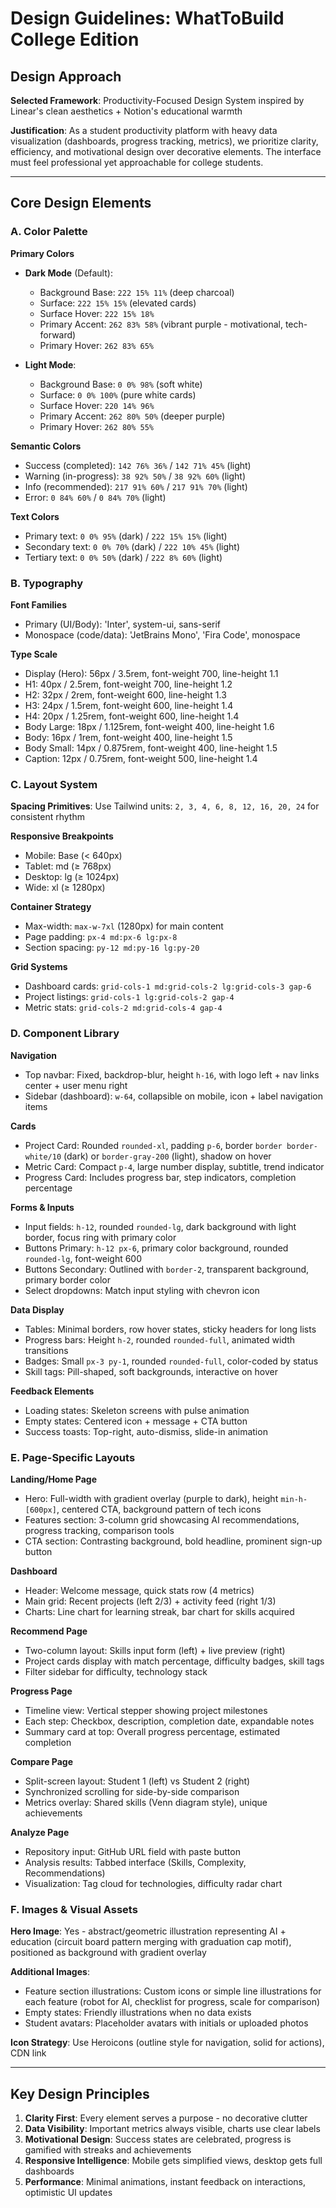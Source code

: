 # Design Guidelines: WhatToBuild College Edition

## Design Approach

**Selected Framework**: Productivity-Focused Design System inspired by Linear's clean aesthetics + Notion's educational warmth

**Justification**: As a student productivity platform with heavy data visualization (dashboards, progress tracking, metrics), we prioritize clarity, efficiency, and motivational design over decorative elements. The interface must feel professional yet approachable for college students.

---

## Core Design Elements

### A. Color Palette

**Primary Colors**
- **Dark Mode** (Default):
  - Background Base: `222 15% 11%` (deep charcoal)
  - Surface: `222 15% 15%` (elevated cards)
  - Surface Hover: `222 15% 18%`
  - Primary Accent: `262 83% 58%` (vibrant purple - motivational, tech-forward)
  - Primary Hover: `262 83% 65%`

- **Light Mode**:
  - Background Base: `0 0% 98%` (soft white)
  - Surface: `0 0% 100%` (pure white cards)
  - Surface Hover: `220 14% 96%`
  - Primary Accent: `262 80% 50%` (deeper purple)
  - Primary Hover: `262 80% 55%`

**Semantic Colors**
- Success (completed): `142 76% 36%` / `142 71% 45%` (light)
- Warning (in-progress): `38 92% 50%` / `38 92% 60%` (light)
- Info (recommended): `217 91% 60%` / `217 91% 70%` (light)
- Error: `0 84% 60%` / `0 84% 70%` (light)

**Text Colors**
- Primary text: `0 0% 95%` (dark) / `222 15% 15%` (light)
- Secondary text: `0 0% 70%` (dark) / `222 10% 45%` (light)
- Tertiary text: `0 0% 50%` (dark) / `222 8% 60%` (light)

### B. Typography

**Font Families**
- Primary (UI/Body): 'Inter', system-ui, sans-serif
- Monospace (code/data): 'JetBrains Mono', 'Fira Code', monospace

**Type Scale**
- Display (Hero): 56px / 3.5rem, font-weight 700, line-height 1.1
- H1: 40px / 2.5rem, font-weight 700, line-height 1.2
- H2: 32px / 2rem, font-weight 600, line-height 1.3
- H3: 24px / 1.5rem, font-weight 600, line-height 1.4
- H4: 20px / 1.25rem, font-weight 600, line-height 1.4
- Body Large: 18px / 1.125rem, font-weight 400, line-height 1.6
- Body: 16px / 1rem, font-weight 400, line-height 1.5
- Body Small: 14px / 0.875rem, font-weight 400, line-height 1.5
- Caption: 12px / 0.75rem, font-weight 500, line-height 1.4

### C. Layout System

**Spacing Primitives**: Use Tailwind units: `2, 3, 4, 6, 8, 12, 16, 20, 24` for consistent rhythm

**Responsive Breakpoints**
- Mobile: Base (< 640px)
- Tablet: md (≥ 768px)
- Desktop: lg (≥ 1024px)
- Wide: xl (≥ 1280px)

**Container Strategy**
- Max-width: `max-w-7xl` (1280px) for main content
- Page padding: `px-4 md:px-6 lg:px-8`
- Section spacing: `py-12 md:py-16 lg:py-20`

**Grid Systems**
- Dashboard cards: `grid-cols-1 md:grid-cols-2 lg:grid-cols-3 gap-6`
- Project listings: `grid-cols-1 lg:grid-cols-2 gap-4`
- Metric stats: `grid-cols-2 md:grid-cols-4 gap-4`

### D. Component Library

**Navigation**
- Top navbar: Fixed, backdrop-blur, height `h-16`, with logo left + nav links center + user menu right
- Sidebar (dashboard): `w-64`, collapsible on mobile, icon + label navigation items

**Cards**
- Project Card: Rounded `rounded-xl`, padding `p-6`, border `border border-white/10` (dark) or `border-gray-200` (light), shadow on hover
- Metric Card: Compact `p-4`, large number display, subtitle, trend indicator
- Progress Card: Includes progress bar, step indicators, completion percentage

**Forms & Inputs**
- Input fields: `h-12`, rounded `rounded-lg`, dark background with light border, focus ring with primary color
- Buttons Primary: `h-12 px-6`, primary color background, rounded `rounded-lg`, font-weight 600
- Buttons Secondary: Outlined with `border-2`, transparent background, primary border color
- Select dropdowns: Match input styling with chevron icon

**Data Display**
- Tables: Minimal borders, row hover states, sticky headers for long lists
- Progress bars: Height `h-2`, rounded `rounded-full`, animated width transitions
- Badges: Small `px-3 py-1`, rounded `rounded-full`, color-coded by status
- Skill tags: Pill-shaped, soft backgrounds, interactive on hover

**Feedback Elements**
- Loading states: Skeleton screens with pulse animation
- Empty states: Centered icon + message + CTA button
- Success toasts: Top-right, auto-dismiss, slide-in animation

### E. Page-Specific Layouts

**Landing/Home Page**
- Hero: Full-width with gradient overlay (purple to dark), height `min-h-[600px]`, centered CTA, background pattern of tech icons
- Features section: 3-column grid showcasing AI recommendations, progress tracking, comparison tools
- CTA section: Contrasting background, bold headline, prominent sign-up button

**Dashboard**
- Header: Welcome message, quick stats row (4 metrics)
- Main grid: Recent projects (left 2/3) + activity feed (right 1/3)
- Charts: Line chart for learning streak, bar chart for skills acquired

**Recommend Page**
- Two-column layout: Skills input form (left) + live preview (right)
- Project cards display with match percentage, difficulty badges, skill tags
- Filter sidebar for difficulty, technology stack

**Progress Page**
- Timeline view: Vertical stepper showing project milestones
- Each step: Checkbox, description, completion date, expandable notes
- Summary card at top: Overall progress percentage, estimated completion

**Compare Page**
- Split-screen layout: Student 1 (left) vs Student 2 (right)
- Synchronized scrolling for side-by-side comparison
- Metrics overlay: Shared skills (Venn diagram style), unique achievements

**Analyze Page**
- Repository input: GitHub URL field with paste button
- Analysis results: Tabbed interface (Skills, Complexity, Recommendations)
- Visualization: Tag cloud for technologies, difficulty radar chart

### F. Images & Visual Assets

**Hero Image**: Yes - abstract/geometric illustration representing AI + education (circuit board pattern merging with graduation cap motif), positioned as background with gradient overlay

**Additional Images**:
- Feature section illustrations: Custom icons or simple line illustrations for each feature (robot for AI, checklist for progress, scale for comparison)
- Empty states: Friendly illustrations when no data exists
- Student avatars: Placeholder avatars with initials or uploaded photos

**Icon Strategy**: Use Heroicons (outline style for navigation, solid for actions), CDN link

---

## Key Design Principles

1. **Clarity First**: Every element serves a purpose - no decorative clutter
2. **Data Visibility**: Important metrics always visible, charts use clear labels
3. **Motivational Design**: Success states are celebrated, progress is gamified with streaks and achievements
4. **Responsive Intelligence**: Mobile gets simplified views, desktop gets full dashboards
5. **Performance**: Minimal animations, instant feedback on interactions, optimistic UI updates